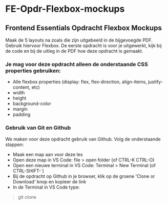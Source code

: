 # FE-Opdr-Flexbox-mockups
## Frontend Essentials Opdracht Flexbox Mockups

Maak de 5 layouts na zoals die zijn uitgebeeld in de bijgevoegde PDF. Gebruik hiervoor Flexbox. De eerste opdracht is voor je uitgewerkt, kijk bij de code en bij de uitleg in de PDF hoe deze opdracht is gemaakt. 

### Je mag voor deze opdracht alleen de onderstaande CSS properties gebruiken:
* Alle flexbox properties (display: flex, flex-direction, align-items, justify-content, etc)
* width
* height
* background-color
* margin
* padding

### Gebruik van Git en Github
We maken voor deze opdracht gebruik van Github. Volg de onderstaande stappen:
* Maak een map aan voor deze les
* Open deze map in VS Code: file > open folder (of CTRL-K CTRL-O)
* Open een nieuwe terminal in VS Code: Terminal > New Terminal (of CTRL-SHIFT-`)
* Bij de opdracht op Github in je browser, klik op de groene 'Clone or Download' knop en kopieer de link
* In de Terminal in VS Code type:
> git clone <paste de link>

